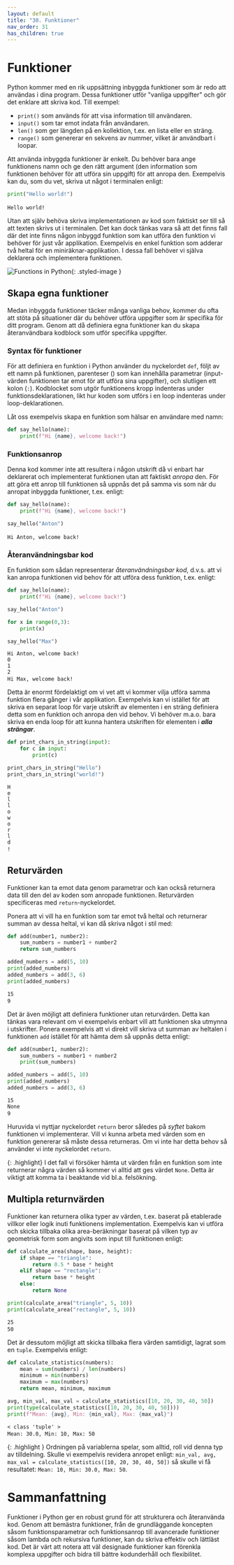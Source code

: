 ```yaml
---
layout: default
title: "30. Funktioner"
nav_order: 31
has_children: true
---
```


# Funktioner
Python kommer med en rik uppsättning inbyggda funktioner som är redo att användas i dina program. Dessa funktioner utför "vanliga uppgifter" och gör det enklare att skriva kod. Till exempel:

* `print()` som används för att visa information till användaren.
* `input()` som tar emot indata från användaren.
* `len()` som ger längden på en kollektion, t.ex. en lista eller en sträng.
* `range()` som genererar en sekvens av nummer, vilket är användbart i loopar.

Att använda inbyggda funktioner är enkelt. Du behöver bara ange funktionens namn och ge den rätt argument (den information som funktionen behöver för att utföra sin uppgift) för att anropa den. Exempelvis kan du, som du vet, skriva ut något i terminalen enligt:
```python
print("Hello world!")
```
<div class="code-example" markdown="1">
<pre><code>Hello world!</code> </pre>
</div>

Utan att själv behöva skriva implementationen av kod som faktiskt ser till så att texten skrivs ut i terminalen. Det kan dock tänkas vara så att det finns fall där det inte finns någon inbyggd funktion som kan utföra den funktion vi behöver för just vår applikation. Exempelvis en enkel funktion som adderar två heltal för en miniräknar-applikation. I dessa fall behöver vi själva deklarera och implementera funktionen.

![Functions in Python](../../assets/images/banners/ch29.png){: .styled-image }

## Skapa egna funktioner
Medan inbyggda funktioner täcker många vanliga behov, kommer du ofta att stöta på situationer där du behöver utföra uppgifter som är specifika för ditt program. Genom att då definiera egna funktioner kan du skapa återanvändbara kodblock som utför specifika uppgifter.

### Syntax för funktioner
För att definiera en funktion i Python använder du nyckelordet `def`, följt av ett namn på funktionen, parenteser () som kan innehålla parametrar (input-värden funktionen tar emot för att utföra sina uppgifter), och slutligen ett kolon (`:`). Kodblocket som utgör funktionens kropp indenteras under funktionsdeklarationen, likt hur koden som utförs i en loop indenteras under loop-deklarationen.

Låt oss exempelvis skapa en funktion som hälsar en användare med namn:
```python
def say_hello(name):
    print(f"Hi {name}, welcome back!")
```

### Funktionsanrop
Denna kod kommer inte att resultera i någon utskrift då vi enbart har deklarerat och implementerat funktionen utan att faktiskt _anropa_ den. För att göra ett anrop till funktionen så uppnås det på samma vis som när du anropat inbyggda funktioner, t.ex. enligt:
```python
def say_hello(name):
    print(f"Hi {name}, welcome back!")

say_hello("Anton")
```
<div class="code-example" markdown="1">
<pre><code>Hi Anton, welcome back!</code> </pre>
</div>

### Återanvändningsbar kod
En funktion som sådan representerar _återanvändningsbar kod_, d.v.s. att vi kan anropa funktionen vid behov för att utföra dess funktion, t.ex. enligt:
```python
def say_hello(name):
    print(f"Hi {name}, welcome back!")

say_hello("Anton")

for x in range(0,3):
    print(x)

say_hello("Max")
```
<div class="code-example" markdown="1">
<pre><code>Hi Anton, welcome back!
0
1
2
Hi Max, welcome back!</code> </pre>
</div>

Detta är enormt fördelaktigt om vi vet att vi kommer vilja utföra samma funktion flera gånger i vår applikation. Exempelvis kan vi istället för att skriva en separat loop för varje utskrift av elementen i en sträng definiera detta som en funktion och anropa den vid behov. Vi behöver m.a.o. bara skriva en enda loop för att kunna hantera utskriften för elementen i ___alla strängar___.
```python
def print_chars_in_string(input):
    for c in input:
        print(c)

print_chars_in_string("Hello")
print_chars_in_string("world!")
```
<div class="code-example" markdown="1">
<pre><code>H
e
l
l
o
w
o
r
l
d
!</code> </pre>
</div>

## Returvärden
Funktioner kan ta emot data genom parametrar och kan också returnera data till den del av koden som anropade funktionen. Returvärden specificeras med `return`-nyckelordet.

Ponera att vi vill ha en funktion som tar emot två heltal och returnerar summan av dessa heltal, vi kan då skriva något i stil med:
```python
def add(number1, number2):
    sum_numbers = number1 + number2
    return sum_numbers

added_numbers = add(5, 10)
print(added_numbers)
added_numbers = add(3, 6)
print(added_numbers)
```
<div class="code-example" markdown="1">
<pre><code>15
9</code> </pre>
</div>

Det är även möjligt att definiera funktioner utan returvärden. Detta kan tänkas vara relevant om vi exempelvis enbart vill att funktionen ska utmynna i utskrifter. Ponera exempelvis att vi direkt vill skriva ut summan av heltalen i funktionen `add` istället för att hämta dem så uppnås detta enligt:
```python
def add(number1, number2):
    sum_numbers = number1 + number2
    print(sum_numbers)

added_numbers = add(5, 10)
print(added_numbers)
added_numbers = add(3, 6)
```
<div class="code-example" markdown="1">
<pre><code>15
None
9</code> </pre>
</div>

Huruvida vi nyttjar nyckelordet `return` beror således på _syftet_ bakom funktionen vi implementerar. Vill vi kunna arbeta med värden som en funktion genererar så måste dessa returneras. Om vi inte har detta behov så använder vi inte nyckelordet `return`.

{: .highlight}
I det fall vi försöker hämta ut värden från en funktion som inte returnerar några värden så kommer vi alltid att ges värdet `None`. Detta är viktigt att komma ta i beaktande vid bl.a. felsökning.

## Multipla returnvärden
Funktioner kan returnera olika typer av värden, t.ex. baserat på etablerade villkor eller logik inuti funktionens implementation. Exempelvis kan vi utföra och skicka tillbaka olika area-beräkningar baserat på vilken typ av geometrisk form som angivits som input till funktionen enligt:
```python
def calculate_area(shape, base, height):
    if shape == "triangle":
        return 0.5 * base * height
    elif shape == "rectangle":
        return base * height
    else:
        return None

print(calculate_area("triangle", 5, 10))
print(calculate_area("rectangle", 5, 10))
```
<div class="code-example" markdown="1">
<pre><code>25
50</code> </pre>
</div>

Det är dessutom möjligt att skicka tillbaka flera värden samtidigt, lagrat som en `tuple`. Exempelvis enligt:
```python
def calculate_statistics(numbers):
    mean = sum(numbers) / len(numbers)
    minimum = min(numbers)
    maximum = max(numbers)
    return mean, minimum, maximum

avg, min_val, max_val = calculate_statistics([10, 20, 30, 40, 50])
print(type(calculate_statistics([10, 20, 30, 40, 50])))
print(f"Mean: {avg}, Min: {min_val}, Max: {max_val}")
```
<div class="code-example" markdown="1">
<pre><code>< class 'tuple' >
Mean: 30.0, Min: 10, Max: 50</code> </pre>
</div>

{: .highlight }
Ordningen på variablerna spelar, som alltid, roll vid denna typ av tilldelning. Skulle vi exempelvis revidera anropet enligt: `min_val, avg, max_val = calculate_statistics([10, 20, 30, 40, 50])` så skulle vi få resultatet: `Mean: 10, Min: 30.0, Max: 50`.

# Sammanfattning
Funktioner i Python ger en robust grund för att strukturera och återanvända kod. Genom att bemästra funktioner, från de grundläggande koncepten såsom funktionsparametrar och funktionsanrop till avancerade funktioner såsom lambda och rekursiva funktioner, kan du skriva effektiv och lättläst kod. Det är värt att notera att väl designade funktioner kan förenkla komplexa uppgifter och bidra till bättre kodunderhåll och flexibilitet.